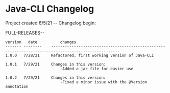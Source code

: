 # Java-CLI Changelog

Project created 6/5/21 -- Changelog begin:

FULL-RELEASES--

	version   date          changes
	------- --------    ----------------------------------------------------------------------------------------------------
	1.0.0   7/28/21     Refactored, first working version of Java-CLI

    1.0.1   7/29/21     Changes in this version:
                            -Added a jar file for easier use

    1.0.2   7/29/21     Changes in this version:
                            -Fixed a minor issue with the @Version annotation